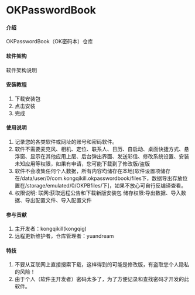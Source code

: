 # OKPasswordBook

#### 介绍
OKPasswordBook（OK密码本）仓库

#### 软件架构
软件架构说明


#### 安装教程

1.  下载安装包
2.  点击安装
3.  完成

#### 使用说明

1.  记录您的各类软件或网址的账号和密码软件。
2.  软件不需要麦克风、相机、定位、联系人、日历、自启动、桌面快捷方式、悬浮窗、显示在其他应用上层、后台弹出界面、发送彩信、修改系统设置、安装未知应用等权限，如果有申请，您可能下载到了修改版/盗版
3.  软件不会收集任何个人数据，所有内容均储存在本地[软件设置项储存在/data/user/0/com.kongqikill.okpasswordbook/files下，数据导出存放位置在/storage/emulated/0/OKPBfiles/下]，如果不放心可自行反编译查看。
4.  权限说明:   联网:获取远程公告和下载新版安装包 储存权限:导出数据、导入数据、导出配置文件、导入配置文件

#### 参与贡献

1.  主开发者：kongqikill(kongqig)
2.  远程更新维护者，仓库管理者：yuandream


#### 特技

1.  不要从互联网上直接搜索下载，这样得到的可能是修改版，有盗取您个人隐私的风险！
2.  由于个人（软件主开发者）密码太多了，为了方便记录和查找密码才开发的此软件。
